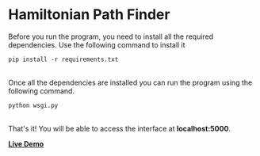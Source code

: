 # Hamiltonian Path Finder

Before you run the program, you need to install all the required dependencies. Use the following command to install it
```
pip install -r requirements.txt
```
\
Once all the dependencies are installed you can run the program using the following command.
```
python wsgi.py
```
\
That's it! You will be able to access the interface at **localhost:5000**.

**[Live Demo](hamiltonian-path-finder.herokuapp.com/)**
